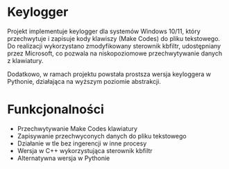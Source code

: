 # Keylogger
Projekt implementuje keylogger dla systemów Windows 10/11, który przechwytuje i zapisuje kody klawiszy (Make Codes) do pliku tekstowego. Do realizacji wykorzystano zmodyfikowany sterownik kbfiltr, udostępniany przez Microsoft, co pozwala na niskopoziomowe przechwytywanie danych z klawiatury.

Dodatkowo, w ramach projektu powstała prostsza wersja keyloggera w Pythonie, działająca na wyższym poziomie abstrakcji.

# Funkcjonalności
- Przechwytywanie Make Codes klawiatury
- Zapisywanie przechwyconych danych do pliku tekstowego
- Działanie w tle bez ingerencji w inne procesy
- Wersja w C++ wykorzystująca sterownik kbfiltr
- Alternatywna wersja w Pythonie
